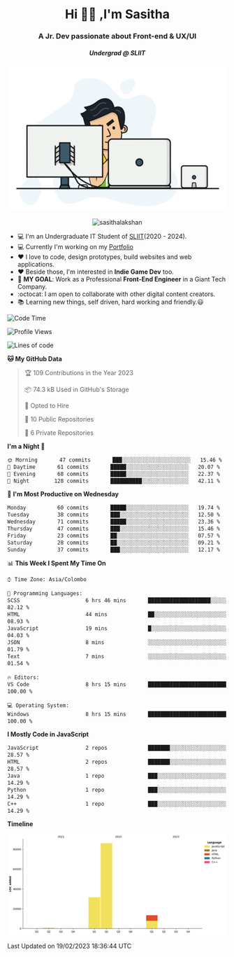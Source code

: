 
<h1 align="center">Hi 🙋‍♂️ ,I'm Sasitha</h1>
<h3 align="center">A Jr. Dev passionate about Front-end & UX/UI</h3>

<i><h5 align="center">Undergrad @ SLIIT</h5></i>

<p align="center">
  <img width="540" height="330" src="https://github.com/SasithaLakshan/SasithaLakshan/blob/main/dev.gif">
</p>
<p align="center"> <img src="https://komarev.com/ghpvc/?username=sasithalakshan&label=Profile%20views&color=0e75b6&style=flat" alt="sasithalakshan" /> </p>

- :computer: I'm an Undergraduate IT Student of [SLIIT](https://www.sliit.lk)(2020 - 2024).
- :computer: Currently I'm working on my <a href="https://SasithaLakshan.github.io" target="_blank">Portfolio</a>
- :heart: I love to code, design prototypes, build websites and web applications.
- :heart: Beside those, I'm interested in **Indie Game Dev** too.
- :electric_plug: **MY GOAL**: Work as a Professional **Front-End Engineer** in a Giant Tech Company.
- :octocat: I am open to collaborate with other digital content creators.
- :books: Learning new things, self driven, hard working and friendly.:smiley:
  
<!-- <h3 align="left">Tech Stack I'm Using</h3> -->

<!--START_SECTION:waka-->
![Code Time](http://img.shields.io/badge/Code%20Time-373%20hrs%2013%20mins-blue)

![Profile Views](http://img.shields.io/badge/Profile%20Views-0-blue)

![Lines of code](https://img.shields.io/badge/From%20Hello%20World%20I%27ve%20Written-98%20Thousand%20lines%20of%20code-blue)

**🐱 My GitHub Data** 

> 🏆 109 Contributions in the Year 2023
 > 
> 📦 74.3 kB Used in GitHub's Storage 
 > 
> 💼 Opted to Hire
 > 
> 📜 10 Public Repositories 
 > 
> 🔑 6 Private Repositories  
 > 
**I'm a Night 🦉** 

```text
🌞 Morning       47 commits       ███░░░░░░░░░░░░░░░░░░░░░░   15.46 % 
🌆 Daytime       61 commits       █████░░░░░░░░░░░░░░░░░░░░   20.07 % 
🌃 Evening       68 commits       █████░░░░░░░░░░░░░░░░░░░░   22.37 % 
🌙 Night        128 commits       ██████████░░░░░░░░░░░░░░░   42.11 % 

```
📅 **I'm Most Productive on Wednesday** 

```text
Monday          60 commits       █████░░░░░░░░░░░░░░░░░░░░   19.74 % 
Tuesday         38 commits       ███░░░░░░░░░░░░░░░░░░░░░░   12.50 % 
Wednesday       71 commits       █████░░░░░░░░░░░░░░░░░░░░   23.36 % 
Thursday        47 commits       ███░░░░░░░░░░░░░░░░░░░░░░   15.46 % 
Friday          23 commits       ██░░░░░░░░░░░░░░░░░░░░░░░   07.57 % 
Saturday        28 commits       ██░░░░░░░░░░░░░░░░░░░░░░░   09.21 % 
Sunday          37 commits       ███░░░░░░░░░░░░░░░░░░░░░░   12.17 % 

```


📊 **This Week I Spent My Time On** 

```text
⌚︎ Time Zone: Asia/Colombo

💬 Programming Languages: 
SCSS                     6 hrs 46 mins       ████████████████████░░░░░   82.12 % 
HTML                     44 mins             ██░░░░░░░░░░░░░░░░░░░░░░░   08.93 % 
JavaScript               19 mins             █░░░░░░░░░░░░░░░░░░░░░░░░   04.03 % 
JSON                     8 mins              ░░░░░░░░░░░░░░░░░░░░░░░░░   01.79 % 
Text                     7 mins              ░░░░░░░░░░░░░░░░░░░░░░░░░   01.54 % 

🔥 Editors: 
VS Code                  8 hrs 15 mins       █████████████████████████   100.00 % 

💻 Operating System: 
Windows                  8 hrs 15 mins       █████████████████████████   100.00 % 

```

**I Mostly Code in JavaScript** 

```text
JavaScript               2 repos             ███████░░░░░░░░░░░░░░░░░░   28.57 % 
HTML                     2 repos             ███████░░░░░░░░░░░░░░░░░░   28.57 % 
Java                     1 repo              ███░░░░░░░░░░░░░░░░░░░░░░   14.29 % 
Python                   1 repo              ███░░░░░░░░░░░░░░░░░░░░░░   14.29 % 
C++                      1 repo              ███░░░░░░░░░░░░░░░░░░░░░░   14.29 % 

```


**Timeline**

![Chart not found](https://raw.githubusercontent.com/SasithaLakshan/SasithaLakshan/main/charts/bar_graph.png) 


 Last Updated on 19/02/2023 18:36:44 UTC
<!--END_SECTION:waka-->

